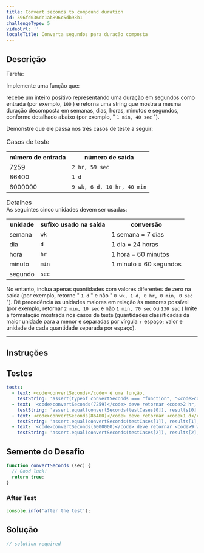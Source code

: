 ```yaml
---
title: Convert seconds to compound duration
id: 596fd036dc1ab896c5db98b1
challengeType: 5
videoUrl: ''
localeTitle: Converta segundos para duração composta
---
```


## Descrição
<section id="description"> Tarefa: <p> Implemente uma função que: </p> recebe um inteiro positivo representando uma duração em segundos como entrada (por exemplo, <code>100</code> ) e retorna uma string que mostra a mesma duração decomposta em semanas, dias, horas, minutos e segundos, conforme detalhado abaixo (por exemplo, &quot; <code>1 min, 40 sec</code> &quot;). <p> Demonstre que ele passa nos três casos de teste a seguir: </p><p style="font-size:115%; margin:1em 0 0 0"> Casos de teste </p><table><tbody><tr><th> número de entrada </th><th> número de saída </th></tr><tr><td> 7259 </td><td> <code>2 hr, 59 sec</code> </td> </tr><tr><td> 86400 </td><td> <code>1 d</code> </td> </tr><tr><td> 6000000 </td><td> <code>9 wk, 6 d, 10 hr, 40 min</code> </td> </tr></tbody></table><p style="font-size:115%; margin:1em 0 0 0"> Detalhes </p> As seguintes cinco unidades devem ser usadas: <table><tbody><tr><th> unidade </th><th> sufixo usado na saída </th><th> conversão </th></tr><tr><td> semana </td><td> <code>wk</code> </td> <td> 1 semana = 7 dias </td></tr><tr><td> dia </td><td> <code>d</code> </td> <td> 1 dia = 24 horas </td></tr><tr><td> hora </td><td> <code>hr</code> </td> <td> 1 hora = 60 minutos </td></tr><tr><td> minuto </td><td> <code>min</code> </td> <td> 1 minuto = 60 segundos </td></tr><tr><td> segundo </td><td> <code>sec</code> </td> <td></td></tr></tbody></table> No entanto, inclua apenas quantidades com valores diferentes de zero na saída (por exemplo, retorne &quot; <code>1 d</code> &quot; e não &quot; <code>0 wk, 1 d, 0 hr, 0 min, 0 sec</code> &quot;). Dê precedência às unidades maiores em relação às menores possível (por exemplo, retornar <code>2 min, 10 sec</code> e não <code>1 min, 70 sec</code> ou <code>130 sec</code> ) Imite a formatação mostrada nos casos de teste (quantidades classificadas da maior unidade para a menor e separadas por vírgula + espaço; valor e unidade de cada quantidade separada por espaço). <p></p><hr style="margin:1em 0;"><p></p></section>

## Instruções
<section id="instructions">
</section>

## Testes
<section id='tests'>

```yml
tests:
  - text: <code>convertSeconds</code> é uma função.
    testString: 'assert(typeof convertSeconds === "function", "<code>convertSeconds</code> is a function.");'
  - text: '<code>convertSeconds(7259)</code> deve retornar <code>2 hr, 59 sec</code> .'
    testString: 'assert.equal(convertSeconds(testCases[0]), results[0], "<code>convertSeconds(7259)</code> should return <code>2 hr, 59 sec</code>.");'
  - text: <code>convertSeconds(86400)</code> deve retornar <code>1 d</code> .
    testString: 'assert.equal(convertSeconds(testCases[1]), results[1], "<code>convertSeconds(86400)</code> should return <code>1 d</code>.");'
  - text: '<code>convertSeconds(6000000)</code> deve retornar <code>9 wk, 6 d, 10 hr, 40 min</code> .'
    testString: 'assert.equal(convertSeconds(testCases[2]), results[2], "<code>convertSeconds(6000000)</code> should return <code>9 wk, 6 d, 10 hr, 40 min</code>.");'

```

</section>

## Semente do Desafio
<section id='challengeSeed'>

<div id='js-seed'>

```js
function convertSeconds (sec) {
  // Good luck!
  return true;
}

```

</div>


### After Test
<div id='js-teardown'>

```js
console.info('after the test');
```

</div>

</section>

## Solução
<section id='solution'>

```js
// solution required
```
</section>
